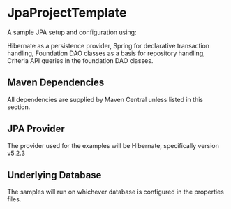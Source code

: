 # JpaProjectTemplate

A sample JPA setup and configuration using: 

  Hibernate as a persistence provider,
  Spring for declarative transaction handling,
  Foundation DAO classes as a basis for repository handling,
  Criteria API queries in the foundation DAO classes.

Maven Dependencies
------------------
All dependencies are supplied by Maven Central unless listed in this section.

JPA Provider
------------
The provider used for the examples will be Hibernate, specifically version v5.2.3

Underlying Database
-------------------
The samples will run on whichever database is configured in the properties files.
